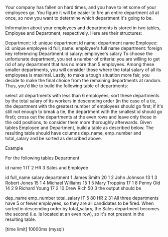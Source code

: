 Your company has fallen on hard times, and you have to let some of your employees go. You figure it will be easier to fire an entire department all at once, so now you want to determine which department it's going to be.

Information about your employees and departments is stored in two tables, Employee and Department, respectively. Here are their structures:

Department:
id: unique department id
name: department name
Employee:
id: unique employee id
full_name: employee's full name
department: foreign key referencing Department.id
salary: employee's salary
To choose the unfortunate department, you set a number of criteria: you are willing to get rid of any department that has no more than 5 employees. Among these smaller departments, you will consider those where the total salary of all its employees is maximal. Lastly, to make a tough situation more fair, you decide to make the final choice from the remaining departments at random. Thus, you'd like to build the following table of departments:

select all departments with less than 6 employees;
sort these departments by the total salary of its workers in descending order (in the case of a tie, the department with the greatest number of employees should go first; if it's still not enough to break a tie, the department with the smallest id should go first);
cross out the departments at the even rows and leave only those in the odd positions, to consider them more thoroughly afterwards.
Given tables Employee and Department, build a table as described below. The resulting table should have columns dep_name, emp_number and total_salary and be sorted as described above.

Example

For the following tables Department

id	name
1	IT
2	HR
3	Sales
and Employee

id	full_name	salary	department
1	James Smith	20	1
2	John Johnson	13	1
3	Robert Jones	15	1
4	Michael Williams	15	1
5	Mary Troppins	17	1
8	Penny Old	14	2
9	Richard Young	17	2
10	Drew Rich	50	3
the output should be

dep_name	emp_number	total_salary
IT	5	80
HR	2	31
All three departments have 5 or fewer employees, so they are all candidates to be fired. When sorted in descending order by total_salary, the Sales department becomes the second (i.e. is located at an even row), so it's not present in the resulting table.

[time limit] 10000ms (mysql)
